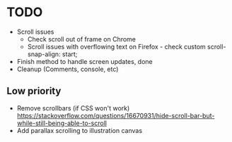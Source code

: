 # TODO

* Scroll issues
  * Check scroll out of frame on Chrome
  * Scroll issues with overflowing text on Firefox - check custom scroll-snap-align: start;
* Finish method to handle screen updates, done
* Cleanup (Comments, console, etc)


## Low priority

* Remove scrollbars (if CSS won't work) https://stackoverflow.com/questions/16670931/hide-scroll-bar-but-while-still-being-able-to-scroll
* Add parallax scrolling to illustration canvas
